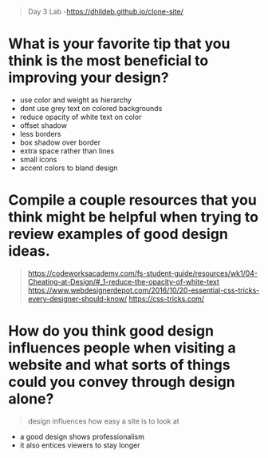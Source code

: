> Day 3 Lab
-https://dhildeb.github.io/clone-site/

# What is your favorite tip that you think is the most beneficial to improving your design?

- use color and weight as hierarchy
- dont use grey text on colored backgrounds
- reduce opacity of white text on color
- offset shadow
- less borders 
- box shadow over border
- extra space rather than lines
- small icons
- accent colors to bland design

# Compile a couple resources that you think might be helpful when trying to review examples of good design ideas.

>https://codeworksacademy.com/fs-student-guide/resources/wk1/04-Cheating-at-Design/#_1-reduce-the-opacity-of-white-text
>https://www.webdesignerdepot.com/2016/10/20-essential-css-tricks-every-designer-should-know/
>https://css-tricks.com/

# How do you think good design influences people when visiting a website and what sorts of things could you convey through design alone?

>design influences how easy a site is to look at
- a good design shows professionalism
- it also entices viewers to stay longer